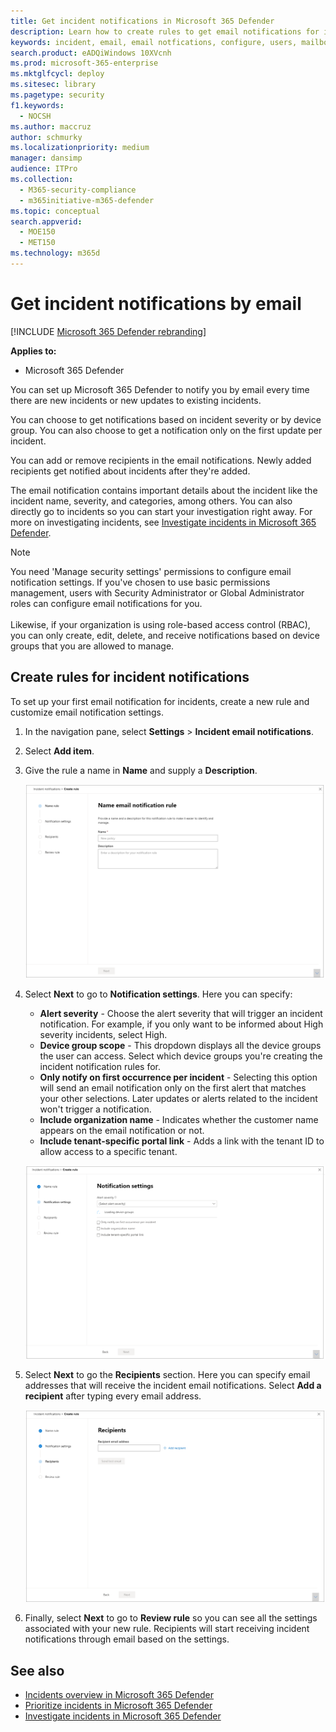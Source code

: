 ```yaml
---
title: Get incident notifications in Microsoft 365 Defender
description: Learn how to create rules to get email notifications for incidents in Microsoft 365 Defender
keywords: incident, email, email notfications, configure, users, mailbox, email, incidents
search.product: eADQiWindows 10XVcnh
ms.prod: microsoft-365-enterprise
ms.mktglfcycl: deploy
ms.sitesec: library
ms.pagetype: security
f1.keywords: 
  - NOCSH
ms.author: maccruz
author: schmurky
ms.localizationpriority: medium
manager: dansimp
audience: ITPro
ms.collection: 
  - M365-security-compliance
  - m365initiative-m365-defender
ms.topic: conceptual
search.appverid: 
  - MOE150
  - MET150
ms.technology: m365d
---
```


# Get incident notifications by email

[!INCLUDE [Microsoft 365 Defender rebranding](../includes/microsoft-defender.md)]


**Applies to:**
- Microsoft 365 Defender

You can set up Microsoft 365 Defender to notify you by email every time there are new incidents or new updates to existing incidents. 

You can choose to get notifications based on incident severity or by device group. You can also choose to get a notification only on the first update per incident.

You can add or remove recipients in the email notifications. Newly added recipients get notified about incidents after they're added. 

The email notification contains important details about the incident like the incident name, severity, and categories, among others. You can also directly go to incidents so you can start your investigation right away. For more on investigating incidents, see [Investigate incidents in Microsoft 365 Defender](https://docs.microsoft.com/microsoft-365/security/mtp/investigate-incidents).

>[!NOTE]
>You need 'Manage security settings' permissions to configure email notification settings. If you've chosen to use basic permissions management, users with Security Administrator or Global Administrator roles can configure email notifications for you. <br> <br>
Likewise, if your organization is using role-based access control (RBAC), you can only create, edit, delete, and receive notifications based on device groups that you are allowed to manage.

## Create rules for incident notifications

To set up your first email notification for incidents, create a new rule and customize email notification settings.

1. In the navigation pane, select **Settings** > **Incident email notifications**.
2. Select **Add item**.
3. Give the rule a name in **Name** and supply a **Description**.

    ![Create rule window for incident email notifs](../../media/incidentemailnotif1.png) 
4. Select **Next** to go to **Notification settings**. Here you can specify:
    - **Alert severity** - Choose the alert severity that will trigger an incident notification. For example, if you only want to be informed about High severity incidents, select High.
    - **Device group scope** - This dropdown displays all the device groups the user can access. Select which device groups you're creating the incident notification rules for.
    - **Only notify on first occurrence per incident** - Selecting this option will send an email notification only on the first alert that matches your other selections. Later updates or alerts related to the incident won't trigger a notification.
    - **Include organization name** - Indicates whether the customer name appears on the email notification or not.
    - **Include tenant-specific portal link** -  Adds a link with the tenant ID to allow access to a specific tenant.
    
    ![Notif settings window for incident email notifs](../../media/incidentemailnotif2.png)
5. Select **Next** to go the **Recipients** section. Here you can specify email addresses that will receive the incident email notifications. Select **Add a recipient** after typing every email address.

    ![Add recipients window for incident email notifs](../../media/incidentemailnotif3.png) 

6. Finally, select **Next** to go to **Review rule** so you can see all the settings associated with your new rule. Recipients will start receiving incident notifications through email based on the settings.

## See also
- [Incidents overview in Microsoft 365 Defender](https://docs.microsoft.com/microsoft-365/security/mtp/incidents-overview)
- [Prioritize incidents in Microsoft 365 Defender](https://docs.microsoft.com/microsoft-365/security/mtp/incident-queue)
- [Investigate incidents in Microsoft 365 Defender](https://docs.microsoft.com/microsoft-365/security/mtp/investigate-incidents)

